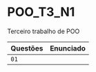 # POO_T3_N1
Terceiro trabalho de POO

| Questões | Enunciado |
| ------------- | -------------- |
|  `01`  | 
